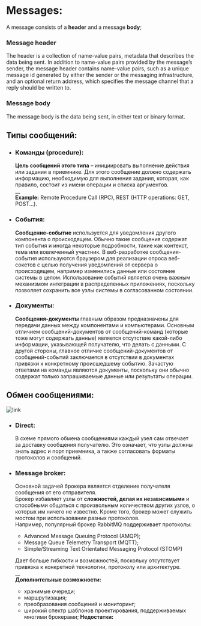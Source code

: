 # Messages:

A message consists of a **header** and a message **body**;

### Message header
The header is a collection of name-value pairs, metadata that describes the data being
sent. In addition to name-value pairs provided by the message’s sender, the message
header contains name-value pairs, such as a unique message id generated by either the 
sender or the messaging infrastructure, and an optional return address, which specifies
the message channel that a reply should be written to.

###  Message body
The message body is the data being sent, in either text or binary format.

## Типы сообщений:
  - ### Команды (procedure):
    **Цель сообщений этого типа** – инициировать выполнение действия или задания в 
    приемнике. Для этого сообщение должно содержать информацию, необходимую для 
    выполнения задания, которая, как правило, состоит из имени операции и списка
    аргументов.  
    __   
    **Example:** Remote Procedure Call (RPC), REST (HTTP operations: GET, POST...).
    
  - ### События:
    **Сообщение-событие** используется для уведомления другого компонента о происходящем.
    Обычно такие сообщения содержат тип события и иногда некоторые подробности, такие
    как контекст, тема или вовлеченный участник. В веб-разработке сообщения-события 
    используются браузером для реализации опроса веб-сокетов с целью получения 
    уведомлений от сервера о происходящем, например изменились данные или состояние 
    системы в целом. Использование событий является очень важным механизмом интеграции
    в распределенных приложениях, поскольку позволяет сохранить все узлы системы в 
    согласованном состоянии.
    
  - ### Документы:
    **Сообщения-документы** главным образом предназначены для передачи данных между
    компонентами и компьютерами. Основным отличием сообщений-документов от
    сообщений-команд (которые тоже могут содержать данные) является отсутствие 
    какой-либо информации, указывающей получателю, что делать с данными. С другой
    стороны, главное отличие сообщений-документов от сообщений-событий заключается в
    отсутствии в документах привязки к конкретному происшедшему событию. Зачастую 
    ответами на команды являются документы, поскольку они обычно содержат
    только запрашиваемые данные или результаты операции.
    
## Обмен сообщениями:
  ![link](https://drive.google.com/uc?id=1Tf36gQjVwI5muGK7Z4Cton_cvivhxZj2)

  - ### Direct:
    В схеме прямого обмена сообщениями каждый узел сам отвечает за доставку сообщения
    получателю. Это означает, что узлы должны знать адрес и порт приемника, а также 
    согласовать форматы протоколов и сообщений.
    
  - ### Message broker:
    Основной задачей брокера является отделение получателя сообщения от его 
    отправителя.   
    Брокер избавляет узлы от **сложностей, делая их независимыми** и способными общаться
    с произвольным количеством других узлов, о которых им ничего не известно. Кроме
    того, брокер может служить мостом при использовании разных протоколов.   
    Например, популярный брокер RabbitMQ поддерживает протоколы: 
      - Advanced Message Queuing Protocol (AMQP);
      - Message Queue Telemetry Transport (MQTT);
      - Simple/Streaming Text Orientated Messaging Protocol (STOMP)  
    
    Дает больше гибкости и возможностей, поскольку отсутствует привязка к конкретной
    технологии, протоколу или архитектуре.  
    __   
    **Дополнительные возможности:**
      - хранимые очереди;
      - маршрутизация;
      - преобразования сообщений и мониторинг; 
      - широкий спектр шаблонов проектирования, поддерживаемых многими брокерами;
    **Недостатки:**